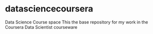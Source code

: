 # datasciencecoursera
Data Science Course space
This the base repository for my work in the Coursera Data Scientist courseware
